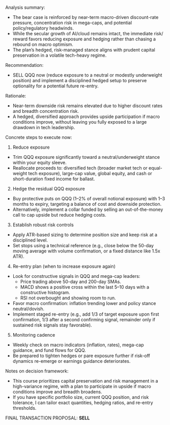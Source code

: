 Analysis summary:
- The bear case is reinforced by near-term macro-driven discount-rate pressure, concentration risk in mega-caps, and potential policy/regulatory headwinds.
- While the secular growth of AI/cloud remains intact, the immediate risk/ reward favors reducing exposure and hedging rather than chasing a rebound on macro optimism.
- The plan’s hedged, risk-managed stance aligns with prudent capital preservation in a volatile tech-heavy regime.

Recommendation:
- SELL QQQ now (reduce exposure to a neutral or modestly underweight position) and implement a disciplined hedged setup to preserve optionality for a potential future re-entry.

Rationale:
- Near-term downside risk remains elevated due to higher discount rates and breadth concentration risk.
- A hedged, diversified approach provides upside participation if macro conditions improve, without leaving you fully exposed to a large drawdown in tech leadership.

Concrete steps to execute now:
1) Reduce exposure
- Trim QQQ exposure significantly toward a neutral/underweight stance within your equity sleeve.
- Reallocate proceeds to: diversified tech (broader market tech or equal-weight tech exposure), large-cap value, global equity, and cash or short-duration fixed income for ballast.

2) Hedge the residual QQQ exposure
- Buy protective puts on QQQ (1–2% of overall notional exposure) with 1–3 months to expiry, targeting a balance of cost and downside protection.
- Alternatively, implement a collar funded by selling an out-of-the-money call to cap upside but reduce hedging costs.

3) Establish robust risk controls
- Apply ATR-based sizing to determine position size and keep risk at a disciplined level.
- Set stops using a technical reference (e.g., close below the 50-day moving average with volume confirmation, or a fixed distance like 1.5x ATR).

4) Re-entry plan (when to increase exposure again)
- Look for constructive signals in QQQ and mega-cap leaders:
  - Price trading above 50-day and 200-day SMAs.
  - MACD shows a positive cross within the last 5–10 days with a constructive histogram.
  - RSI not overbought and showing room to run.
- Favor macro confirmation: inflation trending lower and policy stance neutral/dovish.
- Implement staged re-entry (e.g., add 1/3 of target exposure upon first confirmation, 1/3 after a second confirming signal, remainder only if sustained risk signals stay favorable).

5) Monitoring cadence
- Weekly check on macro indicators (inflation, rates), mega-cap guidance, and fund flows for QQQ.
- Be prepared to tighten hedges or pare exposure further if risk-off dynamics re-emerge or earnings guidance deteriorates.

Notes on decision framework:
- This course prioritizes capital preservation and risk management in a high-variance regime, with a plan to participate in upside if macro conditions improve and breadth broadens.
- If you have specific portfolio size, current QQQ position, and risk tolerance, I can tailor exact quantities, hedging ratios, and re-entry thresholds.

FINAL TRANSACTION PROPOSAL: **SELL**